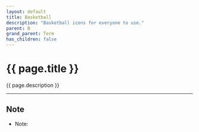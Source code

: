 ```yaml
---
layout: default
title: Basketball
description: "Basketball icons for everyone to use."
parent: B
grand_parent: Term
has_children: false
---
```

# {{ page.title }}
{{ page.description }}

* * * 

## Note
- Note: